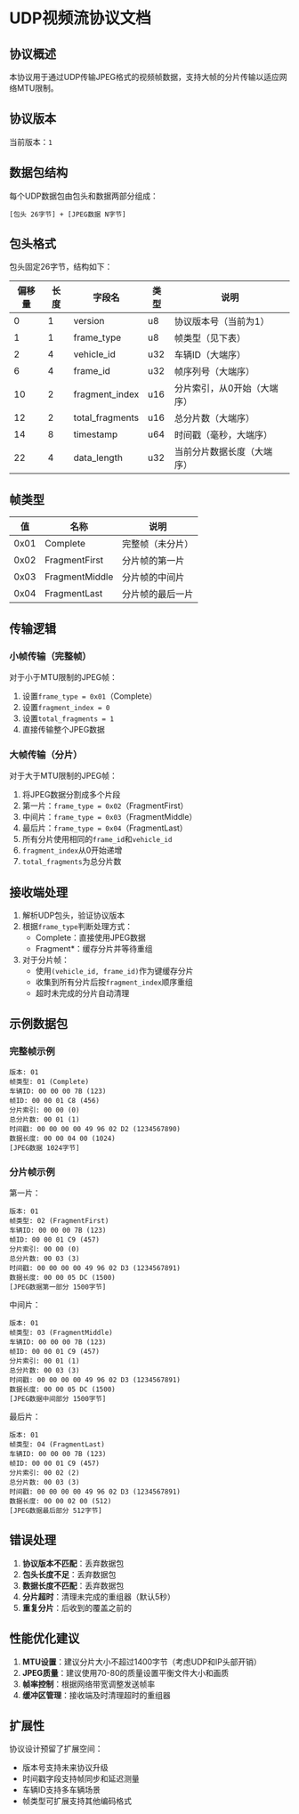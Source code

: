 # UDP视频流协议文档

## 协议概述

本协议用于通过UDP传输JPEG格式的视频帧数据，支持大帧的分片传输以适应网络MTU限制。

## 协议版本

当前版本：`1`

## 数据包结构

每个UDP数据包由包头和数据两部分组成：

```
[包头 26字节] + [JPEG数据 N字节]
```

## 包头格式

包头固定26字节，结构如下：

| 偏移量 | 长度 | 字段名 | 类型 | 说明 |
|--------|------|--------|------|------|
| 0 | 1 | version | u8 | 协议版本号（当前为1） |
| 1 | 1 | frame_type | u8 | 帧类型（见下表） |
| 2 | 4 | vehicle_id | u32 | 车辆ID（大端序） |
| 6 | 4 | frame_id | u32 | 帧序列号（大端序） |
| 10 | 2 | fragment_index | u16 | 分片索引，从0开始（大端序） |
| 12 | 2 | total_fragments | u16 | 总分片数（大端序） |
| 14 | 8 | timestamp | u64 | 时间戳（毫秒，大端序） |
| 22 | 4 | data_length | u32 | 当前分片数据长度（大端序） |

## 帧类型

| 值 | 名称 | 说明 |
|----|------|------|
| 0x01 | Complete | 完整帧（未分片） |
| 0x02 | FragmentFirst | 分片帧的第一片 |
| 0x03 | FragmentMiddle | 分片帧的中间片 |
| 0x04 | FragmentLast | 分片帧的最后一片 |

## 传输逻辑

### 小帧传输（完整帧）

对于小于MTU限制的JPEG帧：
1. 设置`frame_type = 0x01`（Complete）
2. 设置`fragment_index = 0`
3. 设置`total_fragments = 1`
4. 直接传输整个JPEG数据

### 大帧传输（分片）

对于大于MTU限制的JPEG帧：
1. 将JPEG数据分割成多个片段
2. 第一片：`frame_type = 0x02`（FragmentFirst）
3. 中间片：`frame_type = 0x03`（FragmentMiddle）
4. 最后片：`frame_type = 0x04`（FragmentLast）
5. 所有分片使用相同的`frame_id`和`vehicle_id`
6. `fragment_index`从0开始递增
7. `total_fragments`为总分片数

## 接收端处理

1. 解析UDP包头，验证协议版本
2. 根据`frame_type`判断处理方式：
   - Complete：直接使用JPEG数据
   - Fragment*：缓存分片并等待重组
3. 对于分片帧：
   - 使用`(vehicle_id, frame_id)`作为键缓存分片
   - 收集到所有分片后按`fragment_index`顺序重组
   - 超时未完成的分片自动清理

## 示例数据包

### 完整帧示例

```
版本: 01
帧类型: 01 (Complete)
车辆ID: 00 00 00 7B (123)
帧ID: 00 00 01 C8 (456)
分片索引: 00 00 (0)
总分片数: 00 01 (1)
时间戳: 00 00 00 00 49 96 02 D2 (1234567890)
数据长度: 00 00 04 00 (1024)
[JPEG数据 1024字节]
```

### 分片帧示例

第一片：
```
版本: 01
帧类型: 02 (FragmentFirst)
车辆ID: 00 00 00 7B (123)
帧ID: 00 00 01 C9 (457)
分片索引: 00 00 (0)
总分片数: 00 03 (3)
时间戳: 00 00 00 00 49 96 02 D3 (1234567891)
数据长度: 00 00 05 DC (1500)
[JPEG数据第一部分 1500字节]
```

中间片：
```
版本: 01
帧类型: 03 (FragmentMiddle)
车辆ID: 00 00 00 7B (123)
帧ID: 00 00 01 C9 (457)
分片索引: 00 01 (1)
总分片数: 00 03 (3)
时间戳: 00 00 00 00 49 96 02 D3 (1234567891)
数据长度: 00 00 05 DC (1500)
[JPEG数据中间部分 1500字节]
```

最后片：
```
版本: 01
帧类型: 04 (FragmentLast)
车辆ID: 00 00 00 7B (123)
帧ID: 00 00 01 C9 (457)
分片索引: 00 02 (2)
总分片数: 00 03 (3)
时间戳: 00 00 00 00 49 96 02 D3 (1234567891)
数据长度: 00 00 02 00 (512)
[JPEG数据最后部分 512字节]
```

## 错误处理

1. **协议版本不匹配**：丢弃数据包
2. **包头长度不足**：丢弃数据包
3. **数据长度不匹配**：丢弃数据包
4. **分片超时**：清理未完成的重组器（默认5秒）
5. **重复分片**：后收到的覆盖之前的

## 性能优化建议

1. **MTU设置**：建议分片大小不超过1400字节（考虑UDP和IP头部开销）
2. **JPEG质量**：建议使用70-80的质量设置平衡文件大小和画质
3. **帧率控制**：根据网络带宽调整发送帧率
4. **缓冲区管理**：接收端及时清理超时的重组器

## 扩展性

协议设计预留了扩展空间：
- 版本号支持未来协议升级
- 时间戳字段支持帧同步和延迟测量
- 车辆ID支持多车辆场景
- 帧类型可扩展支持其他编码格式
